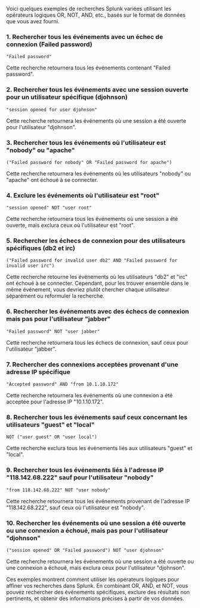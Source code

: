 Voici quelques exemples de recherches Splunk variées utilisant les opérateurs logiques OR, NOT, AND, etc., basés sur le format de données que vous avez fourni.

### 1. **Rechercher tous les événements avec un échec de connexion (Failed password)**
   ```spl
   "Failed password"
   ```
   Cette recherche retournera tous les événements contenant "Failed password".

### 2. **Rechercher tous les événements avec une session ouverte pour un utilisateur spécifique (djohnson)**
   ```spl
   "session opened for user djohnson"
   ```
   Cette recherche retournera les événements où une session a été ouverte pour l'utilisateur "djohnson".

### 3. **Rechercher tous les événements où l'utilisateur est "nobody" ou "apache"**
   ```spl
   ("Failed password for nobody" OR "Failed password for apache")
   ```
   Cette recherche retournera les événements où les utilisateurs "nobody" ou "apache" ont échoué à se connecter.

### 4. **Exclure les événements où l'utilisateur est "root"**
   ```spl
   "session opened" NOT "user root"
   ```
   Cette recherche retournera tous les événements où une session a été ouverte, mais exclura ceux où l'utilisateur est "root".

### 5. **Rechercher les échecs de connexion pour des utilisateurs spécifiques (db2 et irc)**
   ```spl
   ("Failed password for invalid user db2" AND "Failed password for invalid user irc")
   ```
   Cette recherche retourne les événements où les utilisateurs "db2" et "irc" ont échoué à se connecter. Cependant, pour les trouver ensemble dans le même événement, vous devriez plutôt chercher chaque utilisateur séparément ou reformuler la recherche.

### 6. **Rechercher les événements avec des échecs de connexion mais pas pour l'utilisateur "jabber"**
   ```spl
   "Failed password" NOT "user jabber"
   ```
   Cette recherche retournera tous les échecs de connexion, sauf ceux pour l'utilisateur "jabber".

### 7. **Rechercher des connexions acceptées provenant d'une adresse IP spécifique**
   ```spl
   "Accepted password" AND "from 10.1.10.172"
   ```
   Cette recherche retournera les événements où une connexion a été acceptée pour l'adresse IP "10.1.10.172".

### 8. **Rechercher tous les événements sauf ceux concernant les utilisateurs "guest" et "local"**
   ```spl
   NOT ("user guest" OR "user local")
   ```
   Cette recherche exclura tous les événements liés aux utilisateurs "guest" et "local".

### 9. **Rechercher tous les événements liés à l'adresse IP "118.142.68.222" sauf pour l'utilisateur "nobody"**
   ```spl
   "from 118.142.68.222" NOT "user nobody"
   ```
   Cette recherche retournera tous les événements provenant de l'adresse IP "118.142.68.222", sauf ceux où l'utilisateur est "nobody".

### 10. **Rechercher les événements où une session a été ouverte ou une connexion a échoué, mais pas pour l'utilisateur "djohnson"**
   ```spl
   ("session opened" OR "Failed password") NOT "user djohnson"
   ```
   Cette recherche retournera les événements où une session a été ouverte ou une connexion a échoué, mais exclura ceux pour l'utilisateur "djohnson".

Ces exemples montrent comment utiliser les opérateurs logiques pour affiner vos recherches dans Splunk. En combinant OR, AND, et NOT, vous pouvez rechercher des événements spécifiques, exclure des résultats non pertinents, et obtenir des informations précises à partir de vos données.